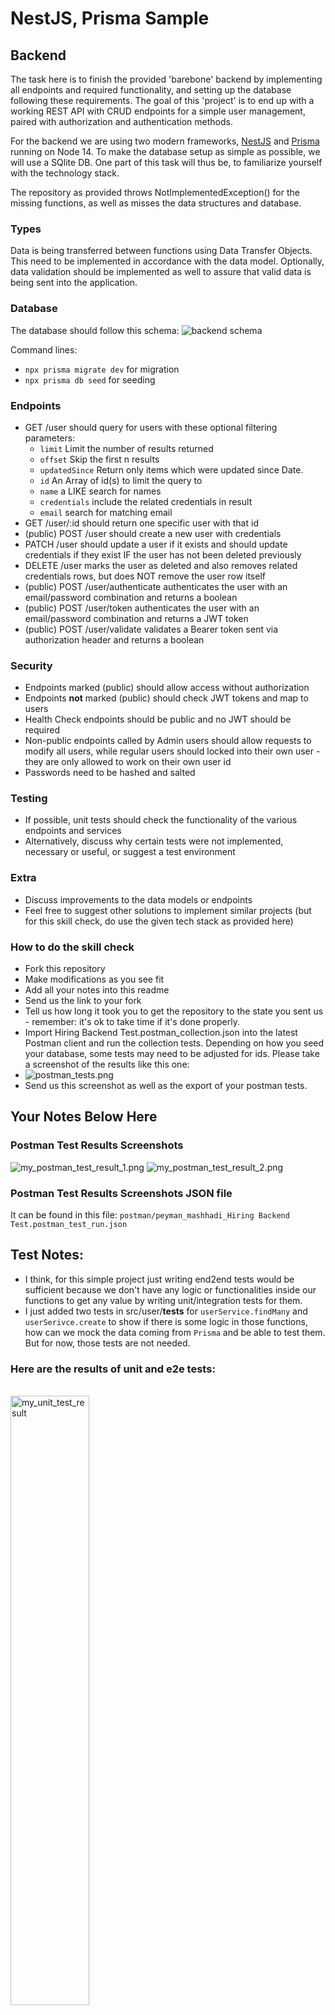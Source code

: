 # NestJS, Prisma Sample

## Backend

The task here is to finish the provided 'barebone' backend by implementing all endpoints and required functionality, and setting up the database following these requirements. The goal of this 'project' is to end up with a working REST API with CRUD endpoints for a simple user management, paired with authorization and authentication methods.

For the backend we are using two modern frameworks, [NestJS](https://docs.nestjs.com/) and [Prisma](https://www.prisma.io/docs/getting-started) running on Node 14. To make the database setup as simple as possible, we will use a SQlite DB. One part of this task will thus be, to familiarize yourself with the technology stack.

The repository as provided throws NotImplementedException() for the missing functions, as well as misses the data structures and database.

### Types

Data is being transferred between functions using Data Transfer Objects. This need to be implemented in accordance with the data model. Optionally, data validation should be implemented as well to assure that valid data is being sent into the application.

### Database

The database should follow this schema:
![backend schema](backend_schema.png)

Command lines:

- `npx prisma migrate dev` for migration
- `npx prisma db seed` for seeding

### Endpoints

- GET /user should query for users with these optional filtering parameters:
  - `limit` Limit the number of results returned
  - `offset` Skip the first n results
  - `updatedSince` Return only items which were updated since Date.
  - `id` An Array of id(s) to limit the query to
  - `name` a LIKE search for names
  - `credentials` include the related credentials in result
  - `email` search for matching email
- GET /user/:id should return one specific user with that id
- (public) POST /user should create a new user with credentials
- PATCH /user should update a user if it exists and should update credentials if they exist IF the user has not been deleted previously
- DELETE /user marks the user as deleted and also removes related credentials rows, but does NOT remove the user row itself
- (public) POST /user/authenticate authenticates the user with an email/password combination and returns a boolean
- (public) POST /user/token authenticates the user with an email/password combination and returns a JWT token
- (public) POST /user/validate validates a Bearer token sent via authorization header and returns a boolean

### Security

- Endpoints marked (public) should allow access without authorization
- Endpoints **not** marked (public) should check JWT tokens and map to users
- Health Check endpoints should be public and no JWT should be required
- Non-public endpoints called by Admin users should allow requests to modify all users, while regular users should locked into their own user - they are only allowed to work on their own user id
- Passwords need to be hashed and salted

### Testing

- If possible, unit tests should check the functionality of the various endpoints and services
- Alternatively, discuss why certain tests were not implemented, necessary or useful, or suggest a test environment

### Extra

- Discuss improvements to the data models or endpoints
- Feel free to suggest other solutions to implement similar projects (but for this skill check, do use the given tech stack as provided here)

### How to do the skill check

- Fork this repository
- Make modifications as you see fit
- Add all your notes into this readme
- Send us the link to your fork
- Tell us how long it took you to get the repository to the state you sent us - remember: it's ok to take time if it's done properly.
- Import Hiring Backend Test.postman_collection.json into the latest Postman client and run the collection tests. Depending on how you seed your database, some tests may need to be adjusted for ids. Please take a screenshot of the results like this one:
- ![postman_tests.png](postman_tests.png)
- Send us this screenshot as well as the export of your postman tests.

## Your Notes Below Here

### Postman Test Results Screenshots

![my_postman_test_result_1.png](testResults/postmanTestResult_1.png)
![my_postman_test_result_2.png](testResults/postmanTestResult_2.png)

### Postman Test Results Screenshots JSON file

It can be found in this file:
`postman/peyman_mashhadi_Hiring Backend Test.postman_test_run.json`

## Test Notes:

- I think, for this simple project just writing end2end tests would be sufficient because we don't have any logic or functionalities inside our functions to get any value by writing unit/integration tests for them.
- I just added two tests in src/user/**tests** for `userService.findMany` and `userSerivce.create` to show if there is some logic in those functions, how can we mock the data coming from `Prisma` and be able to test them. But for now, those tests are not needed.

### Here are the results of unit and e2e tests:

<br>
<img src="testResults/unit_test_results.png" alt="my_unit_test_result" width="50%"/>
<hr>
<img src="testResults/e2e_test_results.png" alt="my_e2e_test_result" width="80%"/>
<hr>

## Time taken:

- I've spent around 3 days finishing this challenge.
- It was my first time working with NestJs and Prisma. I had to read documentations and watch tutorial videos to learn about them first. Because of this, it took me more time.
- I'm really glad that this challenge gave me the chance to learn about these modern technologies and I liked them a lot. Thank you for giving me this opportunity.
